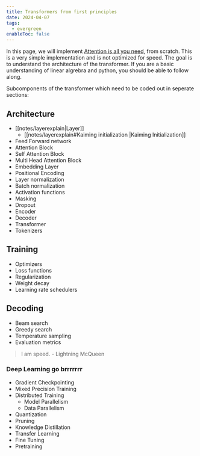 ```yaml
---
title: Transformers from first principles
date: 2024-04-07
tags:
  - evergreen
enableToc: false
---
```


In this page, we will implement [Attention is all you need](https://arxiv.org/pdf/1706.03762.pdf), from scratch. This is a very simple implementation and is not optimized for speed. The goal is to understand the architecture of the transformer. If you are a basic understanding of linear algrebra and python, you should be able to follow along.

Subcomponents of the transformer which need to be coded out in seperate sections:

## Architecture
* [[notes/layerexplain|Layer]]
    * [[notes/layerexplain#Kaiming initialization |Kaiming Initialization]]
* Feed Forward network 
* Attention Block
* Self Attention Block
* Multi Head Attention Block
* Embedding Layer
* Positional Encoding
* Layer normalization
* Batch normalization
* Activation functions
* Masking
* Dropout
* Encoder
* Decoder
* Transformer
* Tokenizers

## Training
* Optimizers
* Loss functions
* Regularization
* Weight decay
* Learning rate schedulers

## Decoding
* Beam search
* Greedy search
* Temperature sampling
* Evaluation metrics

>  I am speed. - Lightning McQueen

### Deep Learning go brrrrrrr
* Gradient Checkpointing
* Mixed Precision Training
* Distributed Training
    * Model Parallelism
    * Data Parallelism
* Quantization
* Pruning
* Knowledge Distillation
* Transfer Learning
* Fine Tuning
* Pretraining